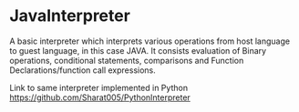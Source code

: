 # JavaInterpreter

A basic interpreter which interprets various operations from host language to guest language, in this case JAVA. It consists evaluation of Binary operations, conditional statements, comparisons and Function Declarations/function call expressions.

Link to same interpreter implemented in Python
https://github.com/Sharat005/PythonInterpreter
